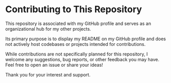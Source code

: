 # Contributing to This Repository

This repository is associated with my GitHub profile and serves 
as an organizational hub for my other projects. 

Its primary purpose is to display my README on my GitHub profile 
and does not actively host codebases or projects intended for 
contributions.

While contributions are not specifically planned for this repository, 
I welcome any suggestions, bug reports, or other feedback you may have. 
Feel free to open an issue or share your ideas!

Thank you for your interest and support.
